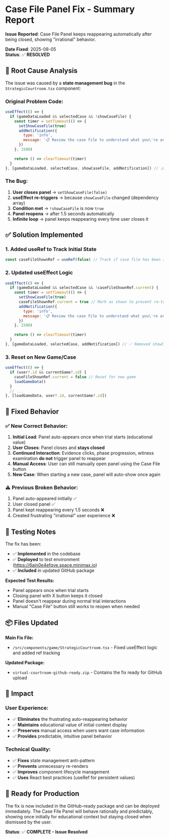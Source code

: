 # Case File Panel Fix - Summary Report

**Issue Reported**: Case File Panel keeps reappearing automatically after being closed, showing "irrational" behavior.

**Date Fixed**: 2025-08-05  
**Status**: ✅ **RESOLVED**

## 🐛 Root Cause Analysis

The issue was caused by a **state management bug** in the `StrategicCourtroom.tsx` component:

### Original Problem Code:
```javascript
useEffect(() => {
  if (gameDataLoaded && selectedCase && !showCaseFile) {
    const timer = setTimeout(() => {
      setShowCaseFile(true)
      addNotification({
        type: 'info',
        message: '📋 Review the case file to understand what you\'re arguing!'
      })
    }, 1500)
    
    return () => clearTimeout(timer)
  }
}, [gameDataLoaded, selectedCase, showCaseFile, addNotification]) // ⚠️ showCaseFile in dependencies!
```

### The Bug:
1. **User closes panel** → `setShowCaseFile(false)`
2. **useEffect re-triggers** → because `showCaseFile` changed (dependency array)
3. **Condition met** → `!showCaseFile` is now `true`
4. **Panel reopens** → after 1.5 seconds automatically
5. **Infinite loop** → panel keeps reappearing every time user closes it

## ✅ Solution Implemented

### 1. Added useRef to Track Initial State
```javascript
const caseFileShownRef = useRef(false) // Track if case file has been initially shown
```

### 2. Updated useEffect Logic
```javascript
useEffect(() => {
  if (gameDataLoaded && selectedCase && !caseFileShownRef.current) {
    const timer = setTimeout(() => {
      setShowCaseFile(true)
      caseFileShownRef.current = true // Mark as shown to prevent re-triggering
      addNotification({
        type: 'info',
        message: '📋 Review the case file to understand what you\'re arguing!'
      })
    }, 1500)
    
    return () => clearTimeout(timer)
  }
}, [gameDataLoaded, selectedCase, addNotification]) // ✅ Removed showCaseFile from dependencies
```

### 3. Reset on New Game/Case
```javascript
useEffect(() => {
  if (user?.id && currentGame?.id) {
    caseFileShownRef.current = false // Reset for new game
    loadGameData()
  }
  // ...
}, [loadGameData, user?.id, currentGame?.id])
```

## 🎯 Fixed Behavior

### ✅ **New Correct Behavior:**
1. **Initial Load**: Panel auto-appears once when trial starts (educational value)
2. **User Closes**: Panel closes and **stays closed**
3. **Continued Interaction**: Evidence clicks, phase progression, witness examination **do not** trigger panel to reappear
4. **Manual Access**: User can still manually open panel using the Case File button
5. **New Case**: When starting a new case, panel will auto-show once again

### ⚠️ **Previous Broken Behavior:**
1. Panel auto-appeared initially ✅
2. User closed panel ✅  
3. Panel kept reappearing every 1.5 seconds ❌
4. Created frustrating "irrational" user experience ❌

## 🧪 Testing Notes

The fix has been:
- ✅ **Implemented** in the codebase
- ✅ **Deployed** to test environment (https://6ain0e4efqve.space.minimax.io)
- ✅ **Included** in updated GitHub package

**Expected Test Results:**
- Panel appears once when trial starts
- Closing panel with X button keeps it closed
- Panel doesn't reappear during normal trial interactions
- Manual "Case File" button still works to reopen when needed

## 📦 Files Updated

**Main Fix File:**
- `/src/components/game/StrategicCourtroom.tsx` - Fixed useEffect logic and added ref tracking

**Updated Package:**
- `virtual-courtroom-github-ready.zip` - Contains the fix ready for GitHub upload

## 🎯 Impact

### User Experience:
- ✅ **Eliminates** the frustrating auto-reappearing behavior
- ✅ **Maintains** educational value of initial context display
- ✅ **Preserves** manual access when users want case information
- ✅ **Provides** predictable, intuitive panel behavior

### Technical Quality:
- ✅ **Fixes** state management anti-pattern
- ✅ **Prevents** unnecessary re-renders
- ✅ **Improves** component lifecycle management
- ✅ **Uses** React best practices (useRef for persistent values)

## 🚀 Ready for Production

The fix is now included in the GitHub-ready package and can be deployed immediately. The Case File Panel will behave rationally and predictably, showing once initially for educational context but staying closed when dismissed by the user.

**Status**: ✅ **COMPLETE - Issue Resolved**
